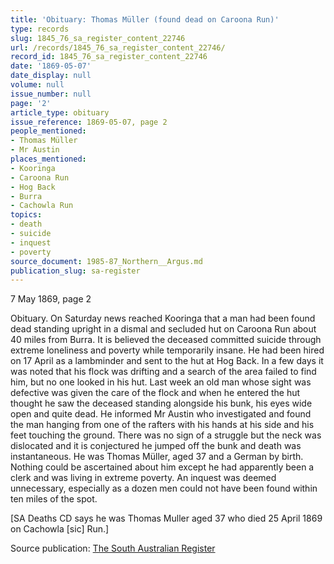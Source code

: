 ```yaml
---
title: 'Obituary: Thomas Müller (found dead on Caroona Run)'
type: records
slug: 1845_76_sa_register_content_22746
url: /records/1845_76_sa_register_content_22746/
record_id: 1845_76_sa_register_content_22746
date: '1869-05-07'
date_display: null
volume: null
issue_number: null
page: '2'
article_type: obituary
issue_reference: 1869-05-07, page 2
people_mentioned:
- Thomas Müller
- Mr Austin
places_mentioned:
- Kooringa
- Caroona Run
- Hog Back
- Burra
- Cachowla Run
topics:
- death
- suicide
- inquest
- poverty
source_document: 1985-87_Northern__Argus.md
publication_slug: sa-register
---
```


7 May 1869, page 2

Obituary.  On Saturday news reached Kooringa that a man had been found dead standing upright in a dismal and secluded hut on Caroona Run about 40 miles from Burra.  It is believed the deceased committed suicide through extreme loneliness and poverty while temporarily insane.  He had been hired on 17 April as a lambminder and sent to the hut at Hog Back.  In a few days it was noted that his flock was drifting and a search of the area failed to find him, but no one looked in his hut.  Last week an old man whose sight was defective was given the care of the flock and when he entered the hut thought he saw the deceased standing alongside his bunk, his eyes wide open and quite dead.  He informed Mr Austin who investigated and found the man hanging from one of the rafters with his hands at his side and his feet touching the ground.  There was no sign of a struggle but the neck was dislocated and it is conjectured he jumped off the bunk and death was instantaneous.  He was Thomas Müller, aged 37 and a German by birth.  Nothing could be ascertained about him except he had apparently been a clerk and was living in extreme poverty.  An inquest was deemed unnecessary, especially as a dozen men could not have been found within ten miles of the spot.

[SA Deaths CD says he was Thomas Muller aged 37 who died 25 April 1869 on Cachowla [sic] Run.]


Source publication: [The South Australian Register](/publications/sa-register/)
